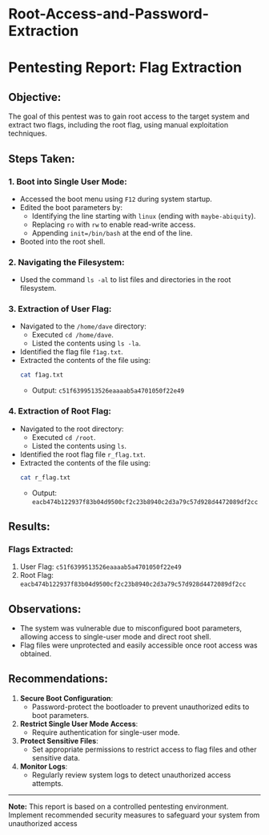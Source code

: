 # Root-Access-and-Password-Extraction
# Pentesting Report: Flag Extraction

## Objective:

The goal of this pentest was to gain root access to the target system and extract two flags, including the root flag, using manual exploitation techniques.

## Steps Taken:

### 1. Boot into Single User Mode:

- Accessed the boot menu using `F12` during system startup.
- Edited the boot parameters by:
  - Identifying the line starting with `linux` (ending with `maybe-abiquity`).
  - Replacing `ro` with `rw` to enable read-write access.
  - Appending `init=/bin/bash` at the end of the line.
- Booted into the root shell.

### 2. Navigating the Filesystem:

- Used the command `ls -al` to list files and directories in the root filesystem.

### 3. Extraction of User Flag:

- Navigated to the `/home/dave` directory:
  - Executed `cd /home/dave`.
  - Listed the contents using `ls -la`.
- Identified the flag file `f1ag.txt`.
- Extracted the contents of the file using:
  ```bash
  cat f1ag.txt
  ```
  - Output: `c51f6399513526eaaaab5a4701050f22e49`

### 4. Extraction of Root Flag:

- Navigated to the root directory:
  - Executed `cd /root`.
  - Listed the contents using `ls`.
- Identified the root flag file `r_flag.txt`.
- Extracted the contents of the file using:
  ```bash
  cat r_flag.txt
  ```
  - Output: `eacb474b122937f83b04d9500cf2c23b8940c2d3a79c57d928d4472089df2cc`

## Results:

### Flags Extracted:

1. User Flag: `c51f6399513526eaaaab5a4701050f22e49`
2. Root Flag: `eacb474b122937f83b04d9500cf2c23b8940c2d3a79c57d928d4472089df2cc`

## Observations:

- The system was vulnerable due to misconfigured boot parameters, allowing access to single-user mode and direct root shell.
- Flag files were unprotected and easily accessible once root access was obtained.

## Recommendations:

1. **Secure Boot Configuration**:
   - Password-protect the bootloader to prevent unauthorized edits to boot parameters.
2. **Restrict Single User Mode Access**:
   - Require authentication for single-user mode.
3. **Protect Sensitive Files**:
   - Set appropriate permissions to restrict access to flag files and other sensitive data.
4. **Monitor Logs**:
   - Regularly review system logs to detect unauthorized access attempts.

---

**Note:** This report is based on a controlled pentesting environment. Implement recommended security measures to safeguard your system from unauthorized access
